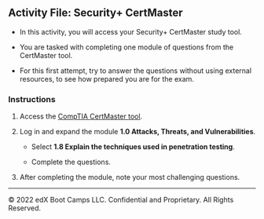 ## Activity File: Security+ CertMaster

- In this activity, you will access your Security+ CertMaster study tool.

- You are tasked with completing one module of questions from the CertMaster tool.

- For this first attempt, try to answer the questions without using external resources, to see how prepared you are for the exam.

### Instructions

1. Access the [CompTIA CertMaster tool](https://www.comptia.org/training/certmaster-practice/security). 

2. Log in and expand the module **1.0 Attacks, Threats, and Vulnerabilities**. 

    - Select **1.8 Explain the techniques used in penetration testing**.

    - Complete the questions.

3. After completing the module, note your most challenging questions.

---

© 2022 edX Boot Camps LLC. Confidential and Proprietary. All Rights Reserved.

